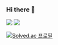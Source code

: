### Hi there 👋

<!--
**hellfer/hellfer** is a ✨ _special_ ✨ repository because its `README.md` (this file) appears on your GitHub profile.

Here are some ideas to get you started:

- 🔭 I’m currently working on 
- 🌱 I’m currently learning Python, C, C++
- 👯 I’m looking to collaborate on ...
- 🤔 I’m looking for help with ...
- 💬 Ask me about ...
- 📫 How to reach me: ...
- 😄 Pronouns: ...
- ⚡ Fun fact: ...
-->
 <img src="https://img.shields.io/badge/Python-541BAE?style=squre&logo=alienware&logoColor=white"/>  <img src="https://img.shields.io/badge/C-2AA5DC?style=squre&logo=apachecloudstack&logoColor=white"/>

[![Solved.ac
프로필](http://mazassumnida.wtf/api/generate_badge?boj=bdwife)](https://solved.ac/bdwife)



